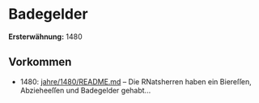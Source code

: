 # Badegelder

**Ersterwähnung:** 1480

## Vorkommen
- 1480: [jahre/1480/README.md](../jahre/1480/README.md) – Die RNatsherren haben ein Biereſſen, Abzieheeſſen und
Badegelder gehabt...
